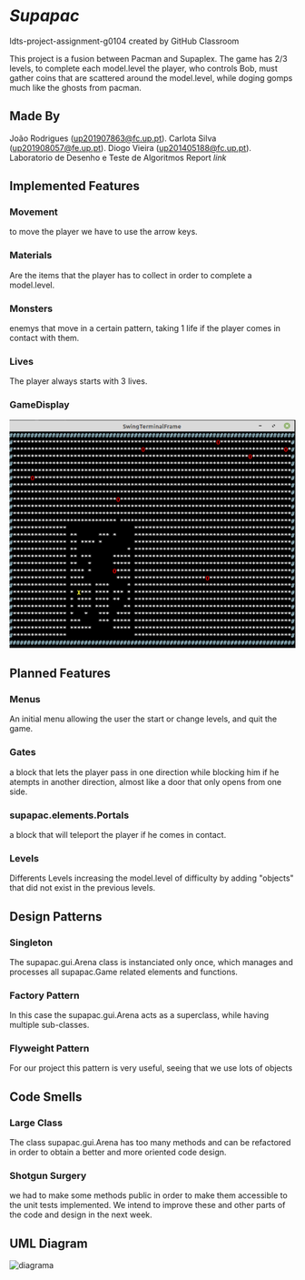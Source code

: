 # *Supapac*
ldts-project-assignment-g0104 created by GitHub Classroom

This project is a fusion between Pacman and Supaplex.
The game has 2/3 levels, to complete each model.level the player, who controls Bob, must gather coins that are scattered
around the model.level, while doging gomps much like the ghosts from pacman.

## Made By
João Rodrigues (up201907863@fc.up.pt).
Carlota Silva (up201908057@fe.up.pt). 
Diogo Vieira (up201405188@fc.up.pt).
Laboratorio de Desenho e Teste de Algoritmos
Report *link*


## Implemented Features

### Movement
to move the player we have to use the arrow keys.

### Materials 
Are the items that the player has to collect in order to complete a model.level.

### Monsters
enemys that move in a certain pattern, taking 1 life if the player comes in contact with them.

### Lives
The player always starts with 3 lives.

### GameDisplay

![foto](docs/foto.png)

## Planned Features
### Menus
An initial menu allowing the user the start or change levels, and quit the game.

### Gates
a block that lets the player pass in one direction while blocking him if he atempts in another direction, 
almost like a door that only opens from one side.

### supapac.elements.Portals
a block that will teleport the player if he comes in contact.

### Levels
Differents Levels increasing the model.level of difficulty by adding "objects" that did not exist in the previous levels.


## Design Patterns

### Singleton
The supapac.gui.Arena class is instanciated only once, which manages and processes all supapac.Game related elements and functions.
###  Factory Pattern
In this case the supapac.gui.Arena acts as a superclass, while having multiple sub-classes.
### Flyweight Pattern
For our project this pattern is very useful, seeing that we use lots of objects

## Code Smells

### Large Class
The class supapac.gui.Arena has too many methods and can be refactored in order to obtain a better and more oriented code design.

### Shotgun Surgery
we had to make some methods public in order to make them accessible to the unit tests implemented. 
We intend to improve these and other parts of the code and design in the next week.


## UML Diagram
![diagrama](docs/diagrama)


